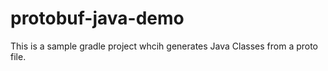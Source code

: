 # protobuf-java-demo
This is a sample gradle project whcih generates Java Classes from a proto file. 
